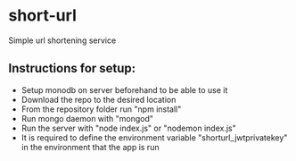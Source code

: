 # short-url
Simple url shortening service

## Instructions for setup:
* Setup monodb on server beforehand to be able to use it
* Download the repo to the desired location
* From the repository folder run "npm install"
* Run mongo daemon with "mongod"
* Run the server with "node index.js" or "nodemon index.js"
* It is required to define the environment variable "shorturl_jwtprivatekey" in the environment that the app is run